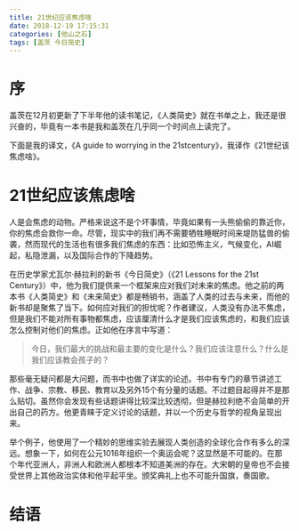 ```yaml
---
title: 21世纪应该焦虑啥
date: 2018-12-19 17:15:31
categories: [他山之石]
tags: [盖茨 今日简史] 
---
```

# 序

盖茨在12月初更新了下半年他的读书笔记，《人类简史》就在书单之上，我还是很兴奋的，毕竟有一本书是我和盖茨在几乎同一个时间点上读完了。

下面是我的译文，《A guide to worrying in the 21stcentury》，我译作《21世纪该焦虑啥》。
<!-- more -->

# 21世纪应该焦虑啥

人是会焦虑的动物。严格来说这不是个坏事情，毕竟如果有一头熊偷偷的靠近你，你的焦虑会救你一命。尽管，现实中的我们再不需要牺牲睡眠时间来堤防猛兽的偷袭，然而现代的生活也有很多我们焦虑的东西：比如恐怖主义，气候变化，AI崛起，私隐泄漏，以及国际合作的下降趋势。

在历史学家尤瓦尔·赫拉利的新书《今日简史》（《21 Lessons for the 21st Century》）中，他为我们提供来一个框架来应对我们对未来的焦虑。他之前的两本书《人类简史》和《未来简史》都是畅销书，涵盖了人类的过去与未来，而他的新书却是聚焦了当下。如何应对我们的担忧呢？作者建议，人类没有办法不焦虑，但是我们不能对所有事物都焦虑，应该厘清什么才是我们应该焦虑的，和我们应该怎么控制对他们的焦虑。正如他在序言中写道：
> 今日，我们最大的挑战和最主要的变化是什么？我们应该注意什么？什么是我们应该教会孩子的？

那些毫无疑问都是大问题，而书中也做了详实的论述。书中有专门的章节讲述工作、战争、宗教、移民、教育以及另外15个有分量的话题。不过题目起得并不是那么贴切。虽然你会发现有些话题讲得比较深比较透彻，但是赫拉利绝不会简单的开出自己的药方。他更青睐于定义讨论的话题，并以一个历史与哲学的视角呈现出来。

举个例子，他使用了一个精妙的思维实验去展现人类创造的全球化合作有多么的深远。想象一下，如何在公元1016年组织一个奥运会呢？这显然是不可能的。在那个年代亚洲人，非洲人和欧洲人都根本不知道美洲的存在。大宋朝的皇帝也不会接受世界上其他政治实体和他平起平坐。颁奖典礼上也不可能升国旗，奏国歌。



# 结语
